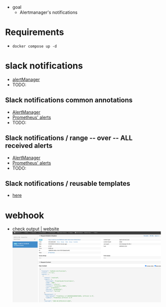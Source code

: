 * goal
  * Alertmanager's notifications

# Requirements
* `docker compose up -d`

# slack notifications
* [alertManager](slack-notifications-alertmanager.yml)
* TODO:

## Slack notifications common annotations
* [AlertManager](slack-notifications-commonannotations-alertmanager.yml)
* [Prometheus' alerts](slack-notifications-commonannotations-prometheus-alerts.yml)
* TODO:

## Slack notifications / range -- over -- ALL received alerts
* [AlertManager](slack-notifications-rangeoverallreceivedalerts-alertmanager.yml)
* [Prometheus' alerts](slack-notifications-rangeoverallreceivedalerts-prometheus-alerts.yml)
* TODO:

## Slack notifications / reusable templates
* [here](https://prometheus.io/blog/2016/03/03/custom-alertmanager-templates/)

# webhook
* check output | website
    ![](webhookSite.png)